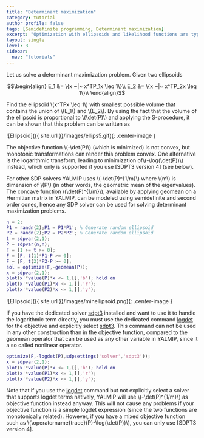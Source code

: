 ```yaml
---
title: "Determinant maximization"
category: tutorial
author_profile: false
tags: [Semidefinite programming, Determinant maximization]
excerpt: "Optimization with ellipsoids and likelihood functions are typical applications of determinant maximization."
layout: single
level: 3
sidebar:
  nav: "tutorials"
---
```


Let us solve a determinant maximization problem. Given two ellipsoids

$$\begin{align}
E_1 &= \{x ~|~ x^TP_1x \leq 1\}\\
E_2 &= \{x ~|~ x^TP_2x \leq 1\}\\
\end{align}$$

Find the ellipsoid \\(x^TPx \leq 1\\) with smallest possible volume that contains the union of \\(E_1\\) and \\(E_2\\). By using the fact that the volume of the ellipsoid is proportional to \\(\det(P)\\) and applying the S-procedure, it can be shown that this problem can be written as

![Ellipsoid]({{ site.url }}/images/ellips5.gif){: .center-image }

The objective function \\(-\det(P)\\) (which is minimized) is not convex, but monotonic transformations can render this problem convex. One alternative is the logarithmic transform, leading to minimization of\\(-\log(\det(P))\\) instead, which only is supported if you use [SDPT3 version 4] (see below).

For other SDP solvers YALMIP uses \\(-\det(P)^{1/m}\\)  where \\(m\\) is dimension of \\(P\\) (in other words, the geometric mean of the eigenvalues). The concave function \\(\det(P)^{1/m}\\), available by applying [geomean](/command/geomean) on a Hermitian matrix in YALMIP, can be modeled using semidefinite and second order cones, hence any SDP solver can be used for solving determinant maximization problems.

````matlab
n = 2;
P1 = randn(2);P1 = P1*P1'; % Generate random ellipsoid
P2 = randn(2);P2 = P2*P2'; % Generate random ellipsoid
t = sdpvar(2,1);
P = sdpvar(n,n);
F = [1 >= t >= 0];
F = [F, t(1)*P1-P >= 0];
F = [F, t(2)*P2-P >= 0];
sol = optimize(F,-geomean(P));
x = sdpvar(2,1);
plot(x'*value(P)*x <= 1,[],'b'); hold on
plot(x'*value(P1)*x <= 1,[],'r');
plot(x'*value(P2)*x <= 1,[],'y');
````

![Ellipsoid]({{ site.url }}/images/minellipsoid.png){: .center-image }

If you have the dedicated solver [sdpt3](/command/sdpt3) installed and want to use it to handle the logarithmic term directly, you must use the dedicated command [logdet](/command/logdet) for the objective and explicitly select [sdpt3](/command/sdpt3). This command can not be used in any other construction than in the objective function, compared to the geomean operator that can be used as any other variable in YALMIP, since it a so called nonlinear operator.

````matlab
optimize(F,-logdet(P),sdpsettings('solver','sdpt3'));
x = sdpvar(2,1);
plot(x'*value(P)*x <= 1,[],'b'); hold on
plot(x'*value(P1)*x <= 1,[],'r');
plot(x'*value(P2)*x <= 1,[],'y');
````

Note that if you use the [logdet](/command/logdet) command but not explicitly select a solver that supports logdet terms natively, YALMIP will use \\(-\det(P)^{1/m}\\) as objective function instead anyway. This will not cause any problems if your objective function is a simple logdet expression (since the two functions are monotonically related). However, if you have a mixed objective function such as \\(\operatorname{trace}(P)-\log(\det(P))\\), you can only use [SDPT3 version 4].
